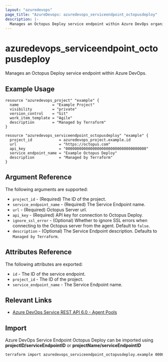 ```yaml
---
layout: "azuredevops"
page_title: "AzureDevops: azuredevops_serviceendpoint_octopusdeploy"
description: |-
  Manages an Octopus Deploy service endpoint within Azure DevOps organization.
---
```


# azuredevops_serviceendpoint_octopusdeploy

Manages an Octopus Deploy service endpoint within Azure DevOps.

## Example Usage

```hcl
resource "azuredevops_project" "example" {
  name               = "Example Project"
  visibility         = "private"
  version_control    = "Git"
  work_item_template = "Agile"
  description        = "Managed by Terraform"
}

resource "azuredevops_serviceendpoint_octopusdeploy" "example" {
  project_id            = azuredevops_project.example.id
  url                   = "https://octopus.com"
  api_key               = "000000000000000000000000000000000000"
  service_endpoint_name = "Example Octopus Deploy"
  description           = "Managed by Terraform"
}
```

## Argument Reference

The following arguments are supported:

- `project_id` - (Required) The ID of the project.
- `service_endpoint_name` - (Required) The Service Endpoint name.
- `url` - (Required) Octopus Server url.
- `api_key` - (Required) API key for connection to Octopus Deploy.
- `ignore_ssl_error` - (Optional) Whether to ignore SSL errors when connecting to the Octopus server from the agent. Default to `false`.
- `description` - (Optional) The Service Endpoint description. Defaults to `Managed by Terraform`.

## Attributes Reference

The following attributes are exported:

- `id` - The ID of the service endpoint.
- `project_id` - The ID of the project.
- `service_endpoint_name` - The Service Endpoint name.

## Relevant Links

- [Azure DevOps Service REST API 6.0 - Agent Pools](https://docs.microsoft.com/en-us/rest/api/azure/devops/serviceendpoint/endpoints?view=azure-devops-rest-6.0)

## Import

Azure DevOps Service Endpoint Octopus Deploy can be imported using **projectID/serviceEndpointID** or **projectName/serviceEndpointID**

```sh
terraform import azuredevops_serviceendpoint_octopusdeploy.example 00000000-0000-0000-0000-000000000000/00000000-0000-0000-0000-000000000000
```

